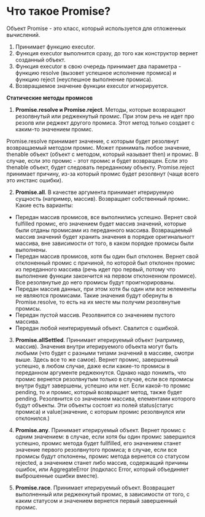 # Что такое Promise?

Объект Promise - это класс, который используется для отложенных вычислений.

1. Принимает функцию executor.
2. Функция executor выполнится сразу, до того как конструктор вернет созданный объект.
3. Функция executor в свою очередь принимает два параметра - функцию resolve (вызовет успешное исполнение промиса) и функцию reject (неуспешное выполнение промиса).
4. Возвращаемое значение функции executor игнорируется.

**Статические методы промисов**

1. **Promise.resolve и Promise.reject**. Методы, которые возвращают резолвнутый или реджекнутый промис. При этом речь не идет про резолв или реджект другого промиса. Этот метод только создает с каким-то значением промис.

Promise.resolve принимает значение, с которым будет резолвнут возвращаемый методом промис. Может принимать любое значение, thenable объект (объект с методом, который называет then) и промис. В случае, если это промис - этот промис и будет возвращен. Если это thenable объект, будет следовать переданному объекту.
Promise.reject принимает причину, из-за который промис будет резолвнут (чаще всего это инстанс ошибки).


2. **Promise.all**. В качестве аргумента принимает итерируемую сущность (например, массив). Возвращает собственный промис. Какие есть варианты:
 - Передан массив промисов, все выполнились успешно. Вернет свой fulfilled промис, его значением будет массив значений, которые были отданы промисами из переданного массива. Возвращаемый массив значений будет хранить значения в порядке оригинальногт массива, вне зависимости от того, в каком порядке промисы были выполнены.
 - Передан массив промисов, хотя бы один был отклонен. Вернет свой отклоненный промис с причиной, по которой был отклонен промис из переданного массива (речь идет про первый, потому что выполнение функции закончится на первом отклоненном промисе). Все резолвнутые до него промисы будут проигнорированы.
 - Передан массив данных, при этом хотя бы один или все эелементы не являются промисами. Такие значения будут обернуты в Promise.resolve, то есть на их месте мы получим резолвнутые промисы.
 - Передан пустой массив. Резолвнится со значением пустого массива.
 - Передан любой неитерируемый объект. Свалится с ошибкой.

3. **Promise.allSettled**. Принимает итерируемый объект (например, массив). Значения внутри итерируемого объекта могут быть любыми (что будет с разными типами значений в массиве, смотри выше. Здесь все то же самое). Вернет промис, завершенный успешно, в любом случае, даже если какие-то промисы в переданном аргументе реджекнутся. Однако надо понимть, что промис вернется резолвнутым только в случае, если все промисы внутри будут завершены, успешно или нет. Если какой-то промис pending, то и промис, который возвращает метод, также будет pending. Резолвнится со значением массива, елементами которого будут объекты. Эти объекты состоят из полей status(статус промиса) и value(значение, с которым промис резолвнулся или отклонился.)

4. **Promise.any**. Принимает итерируемый объект. Вернет промис с одним значением: в случае, если хотя бы один промис завершился успешно, промис метода будет fullfilled, его значением станет значение первого резолвнутого промиса; в случае, если все промисы будут отклонены, промис метода вернется со статусом rejected, а значением станет либо массив, содержащий причины ошибок, или AggregateError (подкласс Error, который объединяет выброшенные ошибки вместе).

5. **Promise.race**. Принимает итерируемый объект. Возвращает выполненный или реджекнутый промис, в зависимости от того, с каким статусом и значением вернется первый завершенный промис.
